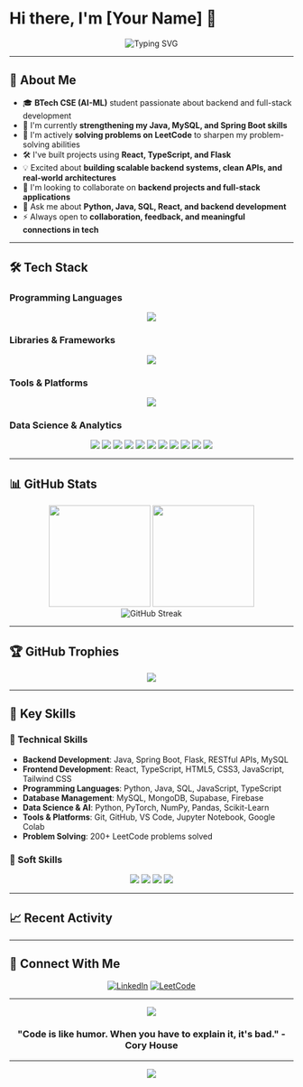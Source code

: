 # Hi there, I'm [Your Name] 👋

<div align="center">
  <img src="https://readme-typing-svg.herokuapp.com?font=Fira+Code&weight=500&size=28&duration=3000&pause=1000&color=2F81F7&center=true&vCenter=true&width=600&lines=BTech+CSE+(AI-ML)+Student;Backend+%26+Full+Stack+Developer;Problem+Solver;Always+Learning" alt="Typing SVG" />
</div>

---

## 🚀 About Me

- 🎓 **BTech CSE (AI-ML)** student passionate about backend and full-stack development
- 🔭 I'm currently **strengthening my Java, MySQL, and Spring Boot skills**
- 🌱 I'm actively **solving problems on LeetCode** to sharpen my problem-solving abilities
- 🛠️ I've built projects using **React, TypeScript, and Flask**
- 💡 Excited about **building scalable backend systems, clean APIs, and real-world architectures**
- 👯 I'm looking to collaborate on **backend projects and full-stack applications**
- 💬 Ask me about **Python, Java, SQL, React, and backend development**
- ⚡ Always open to **collaboration, feedback, and meaningful connections in tech**

---

## 🛠️ Tech Stack

### Programming Languages
<div align="center">
  <img src="https://skillicons.dev/icons?i=python,java,javascript,typescript,html,css,r" />
</div>

### Libraries & Frameworks
<div align="center">
  <img src="https://skillicons.dev/icons?i=react,tailwind,flask,pytorch,nodejs,express,mongodb,spring" />
</div>

### Tools & Platforms
<div align="center">
  <img src="https://skillicons.dev/icons?i=supabase,firebase,git,github,vscode,mysql" />
</div>

### Data Science & Analytics
<p align="center">
  <img src="https://img.shields.io/badge/NumPy-013243?style=for-the-badge&logo=numpy&logoColor=white" />
  <img src="https://img.shields.io/badge/Pandas-150458?style=for-the-badge&logo=pandas&logoColor=white" />
  <img src="https://img.shields.io/badge/Scikit--Learn-F7931E?style=for-the-badge&logo=scikit-learn&logoColor=white" />
  <img src="https://img.shields.io/badge/Matplotlib-11557c?style=for-the-badge&logo=python&logoColor=white" />
  <img src="https://img.shields.io/badge/Power_BI-F2C811?style=for-the-badge&logo=powerbi&logoColor=black" />
  <img src="https://img.shields.io/badge/Tableau-E97627?style=for-the-badge&logo=tableau&logoColor=white" />
  <img src="https://img.shields.io/badge/Selenium-43B02A?style=for-the-badge&logo=selenium&logoColor=white" />
  <img src="https://img.shields.io/badge/RStudio-75AADB?style=for-the-badge&logo=rstudio&logoColor=white" />
  <img src="https://img.shields.io/badge/Jupyter-F37626?style=for-the-badge&logo=jupyter&logoColor=white" />
  <img src="https://img.shields.io/badge/Anaconda-44A833?style=for-the-badge&logo=anaconda&logoColor=white" />
  <img src="https://img.shields.io/badge/Google_Colab-F9AB00?style=for-the-badge&logo=googlecolab&logoColor=white" />
</p>

---

## 📊 GitHub Stats

<div align="center">
  <img height="180em" src="https://github-readme-stats.vercel.app/api?username=[Keshav-Kathuria]&show_icons=true&theme=tokyonight&include_all_commits=true&count_private=true"/>
  <img height="180em" src="https://github-readme-stats.vercel.app/api/top-langs/?username=[Keshav-Kathuria]&layout=compact&langs_count=8&theme=tokyonight"/>
</div>

<div align="center">
  <img src="https://github-readme-streak-stats.herokuapp.com/?user=[Keshav-Kathuria]&theme=tokyonight" alt="GitHub Streak" />
</div>

---

## 🏆 GitHub Trophies
<div align="center">
  <img src="https://github-profile-trophy.vercel.app/?username=[Keshav-Kathuria]&theme=tokyonight&no-frame=true&no-bg=false&margin-w=4" />
</div>

---

## 💼 Key Skills

### 🎯 Technical Skills
- **Backend Development**: Java, Spring Boot, Flask, RESTful APIs, MySQL
- **Frontend Development**: React, TypeScript, HTML5, CSS3, JavaScript, Tailwind CSS
- **Programming Languages**: Python, Java, SQL, JavaScript, TypeScript
- **Database Management**: MySQL, MongoDB, Supabase, Firebase
- **Data Science & AI**: Python, PyTorch, NumPy, Pandas, Scikit-Learn
- **Tools & Platforms**: Git, GitHub, VS Code, Jupyter Notebook, Google Colab
- **Problem Solving**: 200+ LeetCode problems solved

### 🎨 Soft Skills
<p align="center">
  <img src="https://img.shields.io/badge/Leadership-FF6B6B?style=for-the-badge&logoColor=white" />
  <img src="https://img.shields.io/badge/Communication-4ECDC4?style=for-the-badge&logoColor=white" />
  <img src="https://img.shields.io/badge/Critical_Thinking-45B7D1?style=for-the-badge&logoColor=white" />
  <img src="https://img.shields.io/badge/Time_Management-96CEB4?style=for-the-badge&logoColor=white" />
</p>

---

## 📈 Recent Activity

<!--START_SECTION:activity-->
<!--END_SECTION:activity-->

---

## 🤝 Connect With Me

<div align="center">
  
[![LinkedIn](https://img.shields.io/badge/LinkedIn-0077B5?style=for-the-badge&logo=linkedin&logoColor=white)](www.linkedin.com/in/keshav-kathuria-5b158b302)
[![LeetCode](https://img.shields.io/badge/LeetCode-FFA116?style=for-the-badge&logo=leetcode&logoColor=white)](https://leetcode.com/u/Keshav_Kathuria/)
</div>

---

<div align="center">
  <img src="https://komarev.com/ghpvc/?username=[Keshav-Kathuria]&color=blueviolet&style=flat-square&label=Profile+Views" />
</div>

<div align="center">
  
### "Code is like humor. When you have to explain it, it's bad." - Cory House

</div>

---

<div align="center">
  <img src="https://capsule-render.vercel.app/api?type=waving&color=gradient&height=100&section=footer" />
</div>
